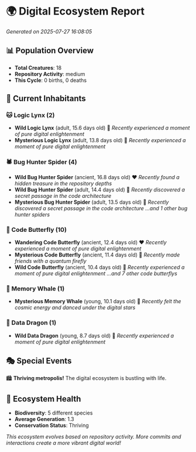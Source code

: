 # 🌍 Digital Ecosystem Report
*Generated on 2025-07-27 16:08:05*

## 📊 Population Overview
- **Total Creatures**: 18
- **Repository Activity**: medium
- **This Cycle**: 0 births, 0 deaths

## 👥 Current Inhabitants

### 🐱 Logic Lynx (2)
- **Wild Logic Lynx** (adult, 15.6 days old) 💛
  *Recently experienced a moment of pure digital enlightenment*
- **Mysterious Logic Lynx** (adult, 13.8 days old) 💛
  *Recently experienced a moment of pure digital enlightenment*

### 🕷️ Bug Hunter Spider (4)
- **Wild Bug Hunter Spider** (ancient, 16.8 days old) ❤️
  *Recently found a hidden treasure in the repository depths*
- **Wild Bug Hunter Spider** (adult, 14.4 days old) 💚
  *Recently discovered a secret passage in the code architecture*
- **Mysterious Bug Hunter Spider** (adult, 13.5 days old) 💛
  *Recently discovered a secret passage in the code architecture*
  *...and 1 other bug hunter spiders*

### 🦋 Code Butterfly (10)
- **Wandering Code Butterfly** (ancient, 12.4 days old) ❤️
  *Recently experienced a moment of pure digital enlightenment*
- **Mysterious Code Butterfly** (ancient, 11.4 days old) 💛
  *Recently made friends with a quantum firefly*
- **Wild Code Butterfly** (ancient, 10.4 days old) 💛
  *Recently experienced a moment of pure digital enlightenment*
  *...and 7 other code butterflys*

### 🐋 Memory Whale (1)
- **Mysterious Memory Whale** (young, 10.1 days old) 💚
  *Recently felt the cosmic energy and danced under the digital stars*

### 🐉 Data Dragon (1)
- **Wild Data Dragon** (young, 8.7 days old) 💚
  *Recently experienced a moment of pure digital enlightenment*

## 🎭 Special Events

🏙️ **Thriving metropolis!** The digital ecosystem is bustling with life.

## 🔬 Ecosystem Health
- **Biodiversity**: 5 different species
- **Average Generation**: 1.3
- **Conservation Status**: Thriving

*This ecosystem evolves based on repository activity. More commits and interactions create a more vibrant digital world!*
